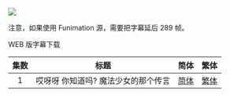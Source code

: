 ![](https://i.loli.net/2020/01/05/o1plrgckLOef6ZH.jpg)



注意，如果使用 Funimation 源，需要把字幕延后 289 帧。

WEB 版字幕下载

|  集数  |          标题           |                    简体                    | 繁体                                       |
| :--: | :-------------------: | :--------------------------------------: | ---------------------------------------- |
|  1   | 哎呀呀  你知道吗?  魔法少女的那个传言 | [简体](https://raw.githubusercontent.com/tastysugar/SweetSub/master/Mai%20Mai%20Miracle/%5BSweetSub%26EnkanRec%5D%20Magia%20Record%20-%2001v2.chs.ass) | [繁体](https://raw.githubusercontent.com/tastysugar/SweetSub/master/Mai%20Mai%20Miracle/%5BSweetSub%26EnkanRec%5D%20Magia%20Record%20-%2001v2.cht.ass) |